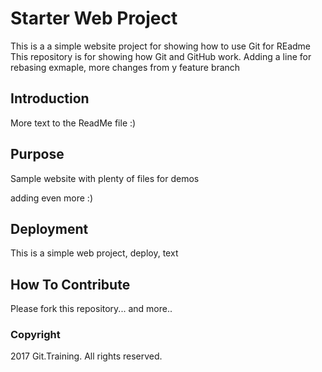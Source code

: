 # Starter Web Project

This is a a simple website project for showing how to use Git for REadme
This repository is for showing how Git and GitHub work.
Adding a line for rebasing exmaple,
more changes from y feature branch

## Introduction

More text to the ReadMe file :)

## Purpose

Sample website with plenty of files for demos

adding even more :)

## Deployment

This is a simple web project, deploy, text

## How To Contribute

Please fork this repository... and more..

### Copyright

2017 Git.Training. All rights reserved.